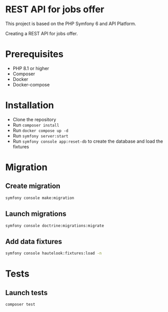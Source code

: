 # REST API for jobs offer

This project is based on the PHP Symfony 6 and API Platform.

Creating a REST API for jobs offer.

# Prerequisites

- PHP 8.1 or higher
- Composer
- Docker
- Docker-compose

# Installation

- Clone the repository
- Run `composer install`
- Run `docker compose up -d`
- Run `symfony server:start`
- Run `symfony console app:reset-db` to create the database and load the fixtures

# Migration

## Create migration

```bash
symfony console make:migration
```

## Launch migrations

```bash
symfony console doctrine:migrations:migrate
```

## Add data fixtures

```bash
symfony console hautelook:fixtures:load -n
```

# Tests

## Launch tests

```bash
composer test
```
